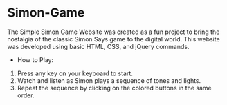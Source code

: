 # Simon-Game

The Simple Simon Game Website was created as a fun project to bring the nostalgia of the classic Simon Says game to the digital world. This website was developed using basic HTML, CSS, and jQuery commands.

- How to Play:

1) Press any key on your keyboard to start.
2) Watch and listen as Simon plays a sequence of tones and lights.
3) Repeat the sequence by clicking on the colored buttons in the same order.
